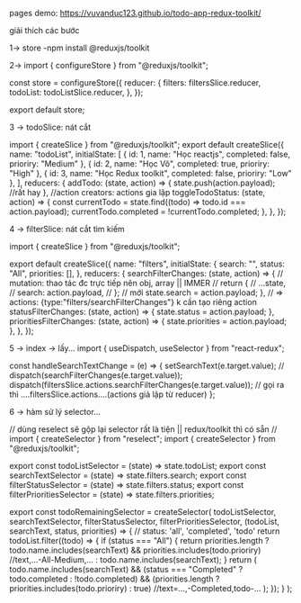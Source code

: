 pages demo: https://vuvanduc123.github.io/todo-app-redux-toolkit/

giải thích các bước

1-> store
-npm install @reduxjs/toolkit

2-> import { configureStore } from "@reduxjs/toolkit";

const store = configureStore({
  reducer: {
    filters: filtersSlice.reducer,
    todoList: todoListSlice.reducer,
  },
});

export default store;

3 -> todoSlice: nát cắt

import { createSlice } from "@reduxjs/toolkit";
export default createSlice({
  name: "todoList",
  initialState: [
    { id: 1, name: "Học reactjs", completed: false, prioriry: "Medium" },
    { id: 2, name: "Học Võ", completed: true, prioriry: "High" },
    { id: 3, name: "Học Redux toolkit", completed: false, prioriry: "Low" },
  ],
  reducers: {
    addTodo: (state, action) => {
      state.push(action.payload); //rất hay
    }, //action creators: actions gia lập
    toggleTodoStatus: (state, action) => {
      const currentTodo = state.find((todo) => todo.id === action.payload);
      currentTodo.completed = !currentTodo.completed;
    },
  },
});

4 -> filterSlice: nát cắt tìm kiếm

import { createSlice } from "@reduxjs/toolkit";

export default createSlice({
  name: "filters",
  initialState: {
    search: "",
    status: "All",
    priorities: [],
  },
  reducers: {
    searchFilterChanges: (state, action) => {
      // mutation: thao tác đc trực tiếp nên obj, array || IMMER
      // return {
      //   ...state,
      //   search: action.payload,
      // };
      // mới
      state.search = action.payload;
    }, // => actions: {type:"filters/searchFilterChanges"} k cần tạo riêng action
    statusFilterChanges: (state, action) => {
      state.status = action.payload;
    },
    prioritiesFilterChanges: (state, action) => {
      state.priorities = action.payload;
    },
  },
});

5 -> index -> lấy...
import { useDispatch, useSelector } from "react-redux";

const handleSearchTextChange = (e) => {
    setSearchText(e.target.value);
    // dispatch(searchFilterChanges(e.target.value));
    dispatch(filtersSlice.actions.searchFilterChanges(e.target.value)); // gọi ra thì ....filtersSlice.actions....(actions giả lập từ reducer)
  };


6 -> hàm sử lý selector...

// dùng reselect sẽ gộp lại selector rất là tiện || redux/toolkit thì có sẵn
// import { createSelector } from "reselect";
import { createSelector } from "@reduxjs/toolkit";

export const todoListSelector = (state) => state.todoList;
export const searchTextSelector = (state) => state.filters.search;
export const filterStatusSelector = (state) => state.filters.status;
export const filterPrioritiesSelector = (state) => state.filters.priorities;

export const todoRemainingSelector = createSelector(
  todoListSelector,
  searchTextSelector,
  filterStatusSelector,
  filterPrioritiesSelector,
  (todoList, searchText, status, priorities) => {
    // status: 'all', 'completed', 'todo'
    return todoList.filter((todo) => {
      if (status === "All") {
        return priorities.length
          ? todo.name.includes(searchText) && priorities.includes(todo.prioriry) //text,...-All-Medium,...
          : todo.name.includes(searchText);
      }
      return (
        todo.name.includes(searchText) &&
        (status === "Completed" ? todo.completed : !todo.completed) &&
        (priorities.length ? priorities.includes(todo.prioriry) : true) //text=...,-Completed,todo-...
      );
    });
  }
);
